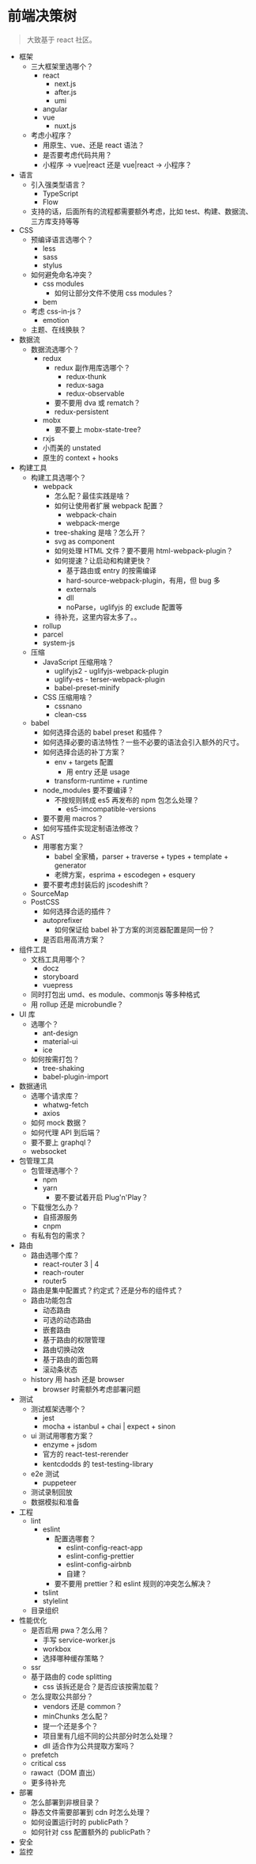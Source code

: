 # 前端决策树

> 大致基于 react 社区。

* 框架
	* 三大框架里选哪个？
		* react
			* next.js
			* after.js
			* umi
		* angular
		* vue
			* nuxt.js
	* 考虑小程序？
		* 用原生、vue、还是 react 语法？
		* 是否要考虑代码共用？
		* 小程序 -> vue|react 还是 vue|react -> 小程序？
* 语言
	* 引入强类型语言？
		* TypeScript
		* Flow
	* 支持的话，后面所有的流程都需要额外考虑，比如 test、构建、数据流、三方库支持等等
* CSS
	* 预编译语言选哪个？
		* less
		* sass
		* stylus
	* 如何避免命名冲突？
		* css modules
			* 如何让部分文件不使用 css modules？
		* bem
	* 考虑 css-in-js？
		* emotion
	* 主题、在线换肤？
* 数据流
	* 数据流选哪个？
		* redux
			* redux 副作用库选哪个？
				* redux-thunk
				* redux-saga
				* redux-observable
			* 要不要用 dva 或 rematch？
			* redux-persistent
		* mobx
			* 要不要上 mobx-state-tree?
		* rxjs
		* 小而美的 unstated
		* 原生的 context + hooks
* 构建工具
	* 构建工具选哪个？
		* webpack
			* 怎么配？最佳实践是啥？
			* 如何让使用者扩展 webpack 配置？
				* webpack-chain
				* webpack-merge
			* tree-shaking 是啥？怎么开？
			* svg as component
			* 如何处理 HTML 文件？要不要用 html-webpack-plugin？
			* 如何提速？让启动和构建更快？
				* 基于路由或 entry 的按需编译
				* hard-source-webpack-plugin，有用，但 bug 多
				* externals
				* dll
				* noParse，uglifyjs 的 exclude 配置等
			* 待补充，这里内容太多了。。
		* rollup
		* parcel
		* system-js
	* 压缩
		* JavaScript 压缩用啥？
			* uglifyjs2 - uglifyjs-webpack-plugin
			* uglify-es - terser-webpack-plugin
			* babel-preset-minify
		* CSS 压缩用啥？
			* cssnano
			* clean-css
	* babel
		* 如何选择合适的 babel preset 和插件？
		* 如何选择必要的语法特性？一些不必要的语法会引入额外的尺寸。
		* 如何选择合适的补丁方案？
			* env + targets 配置
				* 用 entry 还是 usage
			* transform-runtime + runtime
		* node_modules 要不要编译？
			* 不按规则转成 es5 再发布的 npm 包怎么处理？
				* es5-imcompatible-versions
		* 要不要用 macros？
		* 如何写插件实现定制语法修改？
	* AST
		* 用哪套方案？
			* babel 全家桶，parser + traverse + types + template + generator
			* 老牌方案，esprima + escodegen + esquery
		* 要不要考虑封装后的 jscodeshift？
	* SourceMap
	* PostCSS
		* 如何选择合适的插件？
		* autoprefixer
			* 如何保证给 babel 补丁方案的浏览器配置是同一份？
		* 是否启用高清方案？
* 组件工具
	* 文档工具用哪个？
		* docz
		* storyboard
		* vuepress
	* 同时打包出 umd、es module、commonjs 等多种格式
	* 用 rollup 还是 microbundle？
* UI 库
	* 选哪个？
		* ant-design
		* material-ui
		* ice
	* 如何按需打包？
		* tree-shaking
		* babel-plugin-import
* 数据通讯
	* 选哪个请求库？
		* whatwg-fetch
		* axios
	* 如何 mock 数据？
	* 如何代理 API 到后端？
	* 要不要上 graphql？
	* websocket
* 包管理工具
	* 包管理选哪个？
		* npm
		* yarn
			* 要不要试着开启 Plug'n'Play？
	* 下载慢怎么办？
		* 自搭源服务
		* cnpm
	* 有私有包的需求？
* 路由
	* 路由选哪个库？
		* react-router 3 | 4
		* reach-router
		* router5
	* 路由是集中配置式？约定式？还是分布的组件式？
	* 路由功能包含
		* 动态路由
		* 可选的动态路由
		* 嵌套路由
		* 基于路由的权限管理
		* 路由切换动效
		* 基于路由的面包屑
		* 滚动条状态
	* history 用 hash 还是 browser
		* browser 时需额外考虑部署问题
* 测试
	* 测试框架选哪个？
		* jest
		* mocha + istanbul + chai | expect + sinon
	* ui 测试用哪套方案？
		* enzyme + jsdom
		* 官方的 react-test-rerender
		* kentcdodds 的 test-testing-library
	* e2e 测试
		* puppeteer
	* 测试录制回放
	* 数据模拟和准备
* 工程
	* lint
		* eslint
			* 配置选哪套？
				* eslint-config-react-app
				* eslint-config-prettier
				* eslint-config-airbnb
				* 自建？
			* 要不要用 prettier？和 eslint 规则的冲突怎么解决？
		* tslint
		* stylelint
	* 目录组织
* 性能优化
	* 是否启用 pwa？怎么用？
		* 手写 service-worker.js
		* workbox
		* 选择哪种缓存策略？
	* ssr
	* 基于路由的 code splitting
		* css 该拆还是合？是否应该按需加载？
	* 怎么提取公共部分？
		* vendors 还是 common？
		* minChunks 怎么配？
		* 提一个还是多个？
		* 项目里有几组不同的公共部分时怎么处理？
		* dll 适合作为公共提取方案吗？
	* prefetch
	* critical css
	* rawact（DOM 直出）
	* 更多待补充
* 部署
	* 怎么部署到非根目录？
	* 静态文件需要部署到 cdn 时怎么处理？
	* 如何设置运行时的 publicPath？
	* 如何针对 css 配置额外的 publicPath？
* 安全
* 监控
